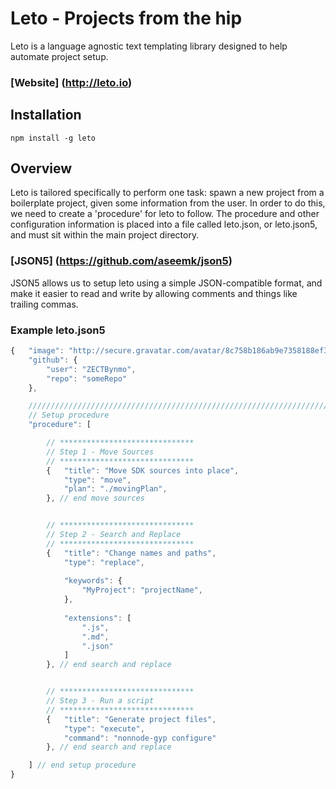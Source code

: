 # Leto - Projects from the hip

Leto is a language agnostic text templating library designed to help automate project setup.

### [Website] (http://leto.io)

## Installation

```
npm install -g leto
```

## Overview

Leto is tailored specifically to perform one task: spawn a new project from a boilerplate project, given some information from the user. In order to do this, we need to create a 'procedure' for leto to follow. The procedure and other configuration information is placed into a file called leto.json, or leto.json5, and must sit within the main project directory.

### [JSON5] (https://github.com/aseemk/json5)

JSON5 allows us to setup leto using a simple JSON-compatible format, and make it easier to read and write by allowing comments and things like trailing commas.

### Example leto.json5

```js
{   "image": "http://secure.gravatar.com/avatar/8c758b186ab9e7358188ef30672ce84e?s=496&d=retro",
    "github": {                                                           
        "user": "ZECTBynmo",                                              
        "repo": "someRepo"
    }, 

    ////////////////////////////////////////////////////////////////////////////////
    // Setup procedure
    "procedure": [

        // ******************************
        // Step 1 - Move Sources
        // ******************************
        {   "title": "Move SDK sources into place",
            "type": "move",                     
            "plan": "./movingPlan",             
        }, // end move sources


        // ******************************
        // Step 2 - Search and Replace
        // ******************************
        {   "title": "Change names and paths",
            "type": "replace",                  
                                                
            "keywords": {       
                "MyProject": "projectName",     
            },                                  
                
            "extensions": [                     
                ".js",                          
                ".md",
                ".json"
            ]
        }, // end search and replace


        // ******************************
        // Step 3 - Run a script
        // ******************************
        {   "title": "Generate project files",
            "type": "execute",
            "command": "nonnode-gyp configure"
        }, // end search and replace

    ] // end setup procedure 
}
```